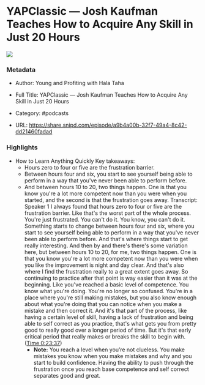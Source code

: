 # YAPClassic —  Josh Kaufman Teaches How to Acquire Any Skill in Just 20 Hours

![](https://images.weserv.nl/?url=https%3A%2F%2Fmegaphone.imgix.net%2Fpodcasts%2F12efd0fa-03fa-11ec-bec8-cf1cdc53b9e2%2Fimage%2FYAP_Podcast_Cover_2022_s6__2_.png%3Fixlib%3Drails-4.2.0%26max-w%3D3000%26max-h%3D3000%26fit%3Dcrop%26auto%3Dformat%2Ccompress&w=100&h=100)

### Metadata

- Author: Young and Profiting with Hala Taha
- Full Title: YAPClassic —  Josh Kaufman Teaches How to Acquire Any Skill in Just 20 Hours
- Category: #podcasts



- URL: https://share.snipd.com/episode/a9b4a00b-32f7-49a4-8c42-dd21460fadad

### Highlights

- How to Learn Anything Quickly
  Key takeaways:
  - Hours zero to four or five are the frustration barrier.
  - Between hours four and six, you start to see yourself being able to perform in a way that you've never been able to perform before.
  - And between hours 10 to 20, two things happen. One is that you know you're a lot more competent now than you were when you started, and the second is that the frustration goes away.
  Transcript:
  Speaker 1
  I always found that hours zero to four or five are the frustration barrier. Like that's the worst part of the whole process. You're just frustrated. You can't do it. You know, you can't do it. Something starts to change between hours four and six, where you start to see yourself being able to perform in a way that you've never been able to perform before. And that's where things start to get really interesting. And then by and there's there's some variation here, but between hours 10 to 20, for me, two things happen. One is that you know you're a lot more competent now than you were when you like the improvement is night and day clear. And that's also where I find the frustration really to a great extent goes away. So continuing to practice after that point is way easier than it was at the beginning. Like you've reached a basic level of competence. You know what you're doing. You're no longer so confused. You're in a place where you're still making mistakes, but you also know enough about what you're doing that you can notice when you make a mistake and then correct it. And it's that part of the process, like having a certain level of skill, having a lack of frustration and being able to self correct as you practice, that's what gets you from pretty good to really good over a longer period of time. But it's that early critical period that really makes or breaks the skill to begin with. ([Time 0:23:37](https://share.snipd.com/snip/8c0390a3-e5f1-4210-915a-3084e6c98191))
    - **Note:** You reach a level when you’re not clueless. You make mistakes you know when you make mistakes and why and you start to build confidence. Having the ability to push through the frustration once you reach base competence and self correct separates good and great.
